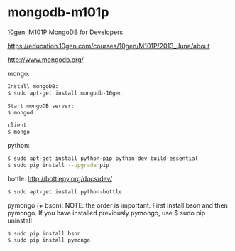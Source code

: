 mongodb-m101p
=============

10gen: M101P MongoDB for Developers

https://education.10gen.com/courses/10gen/M101P/2013_June/about

http://www.mongodb.org/

mongo:
```bash
Install mongoDB:
$ sudo apt-get install mongodb-10gen

Start mongoDB server:
$ mongod

client:
$ mongo
```
python:
```bash
$ sudo apt-get install python-pip python-dev build-essential 
$ sudo pip install --upgrade pip 
```
bottle:
http://bottlepy.org/docs/dev/
```bash
$ sudo apt-get install python-bottle
```
pymongo (+ bson): 
NOTE: the order is important. First install bson and then pymongo. If you have  installed  previously pymongo, use $ sudo pip uninstall 
```bash
$ sudo pip install bson
$ sudo pip install pymongo
```



